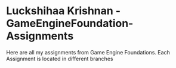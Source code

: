 # Luckshihaa Krishnan - GameEngineFoundation-Assignments

Here are all my assignments from Game Engine Foundations. Each Assignment is located in different branches
